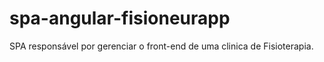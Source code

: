# spa-angular-fisioneurapp
SPA responsável por gerenciar o front-end de uma clinica de Fisioterapia.

